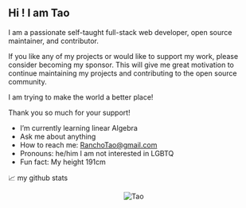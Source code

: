 ## Hi !  I am Tao

I am a passionate self-taught full-stack web developer, open source maintainer, and contributor.

If you like any of my projects or would like to support my work, please consider becoming my sponsor. This will give me great motivation to continue maintaining my projects and contributing to the open source community.

I am trying to make the world a better place!

Thank you so much for your support! 

-  I’m currently learning linear Algebra
-  Ask me about anything
-  How to reach me: RanchoTao@gmail.com
-  Pronouns: he/him  I am not interested in LGBTQ
-  Fun fact: My height 191cm

📈 my github stats

<p align="center"> <img src="https://github-readme-stats.vercel.app/api?username=Stream314&show_icons=true&theme=gotham" alt="Tao" />
